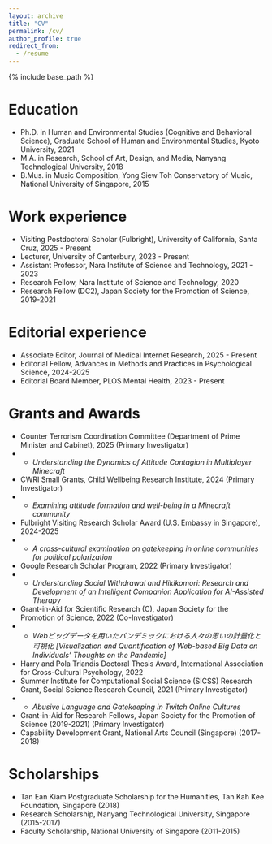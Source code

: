 ```yaml
---
layout: archive
title: "CV"
permalink: /cv/
author_profile: true
redirect_from:
  - /resume
---
```


{% include base_path %}

Education
======
* Ph.D. in Human and Environmental Studies (Cognitive and Behavioral Science), Graduate School of Human and Environmental Studies, Kyoto University, 2021 
* M.A. in Research, School of Art, Design, and Media, Nanyang Technological University, 2018
* B.Mus. in Music Composition, Yong Siew Toh Conservatory of Music, National University of Singapore, 2015


Work experience
======
* Visiting Postdoctoral Scholar (Fulbright), University of California, Santa Cruz, 2025 - Present
* Lecturer, University of Canterbury, 2023 - Present
* Assistant Professor, Nara Institute of Science and Technology, 2021 - 2023
* Research Fellow, Nara Institute of Science and Technology, 2020
* Research Fellow (DC2), Japan Society for the Promotion of Science, 2019-2021


Editorial experience
======
* Associate Editor, Journal of Medical Internet Research, 2025 - Present 
* Editorial Fellow, Advances in Methods and Practices in Psychological Science, 2024-2025
* Editorial Board Member, PLOS Mental Health, 2023 - Present
  
Grants and Awards
======
* Counter Terrorism Coordination Committee (Department of Prime Minister and Cabinet), 2025 (Primary Investigator)
* * *Understanding the Dynamics of Attitude Contagion in Multiplayer Minecraft*
* CWRI Small Grants, Child Wellbeing Research Institute, 2024 (Primary Investigator)
* * *Examining attitude formation and well-being in a Minecraft community*
* Fulbright Visiting Research Scholar Award (U.S. Embassy in Singapore), 2024-2025
* * *A cross-cultural examination on gatekeeping in online communities for political polarization*
* Google Research Scholar Program, 2022 (Primary Investigator)
* * *Understanding Social Withdrawal and Hikikomori: Research and Development of an Intelligent Companion Application for AI-Assisted Therapy*
* Grant-in-Aid for Scientific Research (C), Japan Society for the Promotion of Science, 2022 (Co-Investigator)
* * *Webビッグデータを用いたパンデミックにおける人々の思いの計量化と可視化 \[Visualization and Quantification of Web-based Big Data on Individuals’ Thoughts on the Pandemic]*
* Harry and Pola Triandis Doctoral Thesis Award, International Association for Cross-Cultural Psychology, 2022
* Summer Institute for Computational Social Science (SICSS) Research Grant, Social Science Research Council, 2021 (Primary Investigator)
* * *Abusive Language and Gatekeeping in Twitch Online Cultures*
* Grant-in-Aid for Research Fellows, Japan Society for the Promotion of Science (2019-2021) (Primary Investigator)
* Capability Development Grant, National Arts Council (Singapore) (2017-2018)


Scholarships
======
* Tan Ean Kiam Postgraduate Scholarship for the Humanities, Tan Kah Kee Foundation, Singapore (2018)
* Research Scholarship, Nanyang Technological University, Singapore (2015-2017)
* Faculty Scholarship, National University of Singapore (2011-2015)
  

